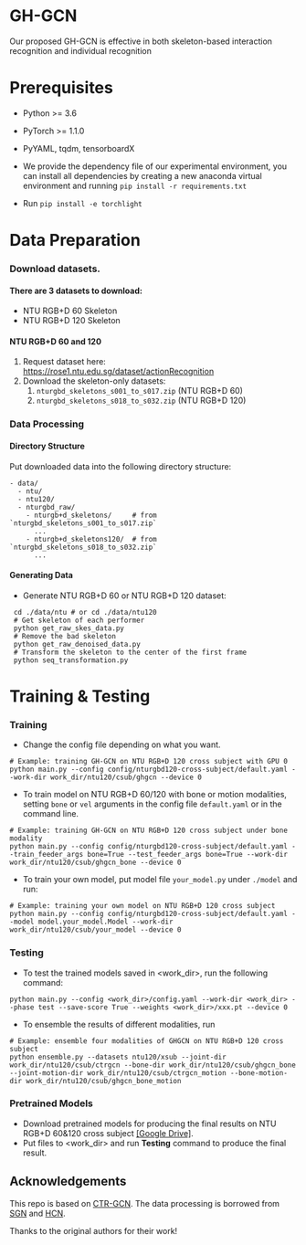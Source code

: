 # GH-GCN
Our proposed GH-GCN is effective in both skeleton-based interaction recognition and individual recognition
# Prerequisites

- Python >= 3.6
- PyTorch >= 1.1.0
- PyYAML, tqdm, tensorboardX

- We provide the dependency file of our experimental environment, you can install all dependencies by creating a new anaconda virtual environment and running `pip install -r requirements.txt `
- Run `pip install -e torchlight` 

# Data Preparation

### Download datasets.

#### There are 3 datasets to download:

- NTU RGB+D 60 Skeleton
- NTU RGB+D 120 Skeleton


#### NTU RGB+D 60 and 120

1. Request dataset here: https://rose1.ntu.edu.sg/dataset/actionRecognition
2. Download the skeleton-only datasets:
   1. `nturgbd_skeletons_s001_to_s017.zip` (NTU RGB+D 60)
   2. `nturgbd_skeletons_s018_to_s032.zip` (NTU RGB+D 120)



### Data Processing

#### Directory Structure

Put downloaded data into the following directory structure:

```
- data/
  - ntu/
  - ntu120/
  - nturgbd_raw/
    - nturgb+d_skeletons/     # from `nturgbd_skeletons_s001_to_s017.zip`
      ...
    - nturgb+d_skeletons120/  # from `nturgbd_skeletons_s018_to_s032.zip`
      ...
```

#### Generating Data

- Generate NTU RGB+D 60 or NTU RGB+D 120 dataset:

```
 cd ./data/ntu # or cd ./data/ntu120
 # Get skeleton of each performer
 python get_raw_skes_data.py
 # Remove the bad skeleton 
 python get_raw_denoised_data.py
 # Transform the skeleton to the center of the first frame
 python seq_transformation.py
```



# Training & Testing

### Training

- Change the config file depending on what you want.

```
# Example: training GH-GCN on NTU RGB+D 120 cross subject with GPU 0
python main.py --config config/nturgbd120-cross-subject/default.yaml --work-dir work_dir/ntu120/csub/ghgcn --device 0

```

- To train model on NTU RGB+D 60/120 with bone or motion modalities, setting `bone` or `vel` arguments in the config file `default.yaml` or in the command line.

```
# Example: training GH-GCN on NTU RGB+D 120 cross subject under bone modality
python main.py --config config/nturgbd120-cross-subject/default.yaml --train_feeder_args bone=True --test_feeder_args bone=True --work-dir work_dir/ntu120/csub/ghgcn_bone --device 0
```

- To train your own model, put model file `your_model.py` under `./model` and run:

```
# Example: training your own model on NTU RGB+D 120 cross subject
python main.py --config config/nturgbd120-cross-subject/default.yaml --model model.your_model.Model --work-dir work_dir/ntu120/csub/your_model --device 0
```

### Testing

- To test the trained models saved in <work_dir>, run the following command:

```
python main.py --config <work_dir>/config.yaml --work-dir <work_dir> --phase test --save-score True --weights <work_dir>/xxx.pt --device 0
```

- To ensemble the results of different modalities, run 
```
# Example: ensemble four modalities of GHGCN on NTU RGB+D 120 cross subject
python ensemble.py --datasets ntu120/xsub --joint-dir work_dir/ntu120/csub/ctrgcn --bone-dir work_dir/ntu120/csub/ghgcn_bone --joint-motion-dir work_dir/ntu120/csub/ctrgcn_motion --bone-motion-dir work_dir/ntu120/csub/ghgcn_bone_motion
```

### Pretrained Models

- Download pretrained models for producing the final results on NTU RGB+D 60&120 cross subject [[Google Drive]](https://drive.google.com/drive/folders/1C9XUAgnwrGelvl4mGGVZQW6akiapgdnd?usp=sharing).
- Put files to <work_dir> and run **Testing** command to produce the final result.

## Acknowledgements

This repo is based on [CTR-GCN](https://github.com/Uason-Chen/CTR-GCN). The data processing is borrowed from [SGN](https://github.com/microsoft/SGN) and [HCN](https://github.com/huguyuehuhu/HCN-pytorch).

Thanks to the original authors for their work!


